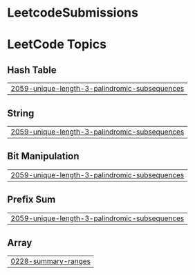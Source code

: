 # LeetcodeSubmissions
<!---LeetCode Topics Start-->
# LeetCode Topics
## Hash Table
|  |
| ------- |
| [2059-unique-length-3-palindromic-subsequences](https://github.com/danielnieuwerf/LeetcodeSubmissions/tree/master/2059-unique-length-3-palindromic-subsequences) |
## String
|  |
| ------- |
| [2059-unique-length-3-palindromic-subsequences](https://github.com/danielnieuwerf/LeetcodeSubmissions/tree/master/2059-unique-length-3-palindromic-subsequences) |
## Bit Manipulation
|  |
| ------- |
| [2059-unique-length-3-palindromic-subsequences](https://github.com/danielnieuwerf/LeetcodeSubmissions/tree/master/2059-unique-length-3-palindromic-subsequences) |
## Prefix Sum
|  |
| ------- |
| [2059-unique-length-3-palindromic-subsequences](https://github.com/danielnieuwerf/LeetcodeSubmissions/tree/master/2059-unique-length-3-palindromic-subsequences) |
## Array
|  |
| ------- |
| [0228-summary-ranges](https://github.com/danielnieuwerf/LeetcodeSubmissions/tree/master/0228-summary-ranges) |
<!---LeetCode Topics End-->